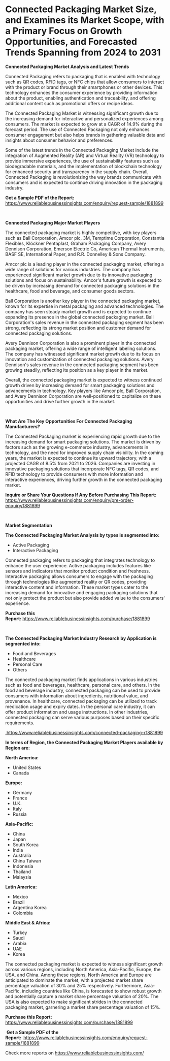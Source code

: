 <p><h1>Connected Packaging Market Size, and Examines its Market Scope, with a Primary Focus on Growth Opportunities, and Forecasted Trends Spanning from 2024 to 2031</h1></p><p><strong>Connected Packaging Market Analysis and Latest Trends</strong></p>
<p><p>Connected Packaging refers to packaging that is enabled with technology such as QR codes, RFID tags, or NFC chips that allow consumers to interact with the product or brand through their smartphones or other devices. This technology enhances the consumer experience by providing information about the product, enabling authentication and traceability, and offering additional content such as promotional offers or recipe ideas.</p><p>The Connected Packaging Market is witnessing significant growth due to the increasing demand for interactive and personalized experiences among consumers. The market is expected to grow at a CAGR of 14.9% during the forecast period. The use of Connected Packaging not only enhances consumer engagement but also helps brands in gathering valuable data and insights about consumer behavior and preferences.</p><p>Some of the latest trends in the Connected Packaging Market include the integration of Augmented Reality (AR) and Virtual Reality (VR) technology to provide immersive experiences, the use of sustainability features such as biodegradable materials, and the implementation of blockchain technology for enhanced security and transparency in the supply chain. Overall, Connected Packaging is revolutionizing the way brands communicate with consumers and is expected to continue driving innovation in the packaging industry.</p></p>
<p><strong>Get a Sample PDF of the Report:&nbsp;</strong> <a href="https://www.reliablebusinessinsights.com/enquiry/request-sample/1881899">https://www.reliablebusinessinsights.com/enquiry/request-sample/1881899</a></p>
<p>&nbsp;</p>
<p><strong>Connected Packaging Major Market Players</strong></p>
<p><p>The connected packaging market is highly competitive, with key players such as Ball Corporation, Amcor plc, 3M, Temptime Corporation, Constantia Flexibles, Klöckner Pentaplast, Graham Packaging Company, Avery Dennison Corporation, Emerson Electric Co, American Thermal Instruments, BASF SE, International Paper, and R.R. Donnelley & Sons Company.</p><p>Amcor plc is a leading player in the connected packaging market, offering a wide range of solutions for various industries. The company has experienced significant market growth due to its innovative packaging solutions and focus on sustainability. Amcor's future growth is expected to be driven by increasing demand for connected packaging solutions in the healthcare, food and beverage, and consumer goods sectors.</p><p>Ball Corporation is another key player in the connected packaging market, known for its expertise in metal packaging and advanced technologies. The company has seen steady market growth and is expected to continue expanding its presence in the global connected packaging market. Ball Corporation's sales revenue in the connected packaging segment has been strong, reflecting its strong market position and customer demand for connected packaging solutions.</p><p>Avery Dennison Corporation is also a prominent player in the connected packaging market, offering a wide range of intelligent labeling solutions. The company has witnessed significant market growth due to its focus on innovation and customization of connected packaging solutions. Avery Dennison's sales revenue in the connected packaging segment has been growing steadily, reflecting its position as a key player in the market.</p><p>Overall, the connected packaging market is expected to witness continued growth driven by increasing demand for smart packaging solutions and advancements in technology. Key players like Amcor plc, Ball Corporation, and Avery Dennison Corporation are well-positioned to capitalize on these opportunities and drive further growth in the market.</p></p>
<p>&nbsp;</p>
<p><strong>What Are The Key Opportunities For Connected Packaging Manufacturers?</strong></p>
<p><p>The Connected Packaging market is experiencing rapid growth due to the increasing demand for smart packaging solutions. The market is driven by factors such as the growing e-commerce industry, advancements in technology, and the need for improved supply chain visibility. In the coming years, the market is expected to continue its upward trajectory, with a projected CAGR of 8.5% from 2021 to 2026. Companies are investing in innovative packaging solutions that incorporate NFC tags, QR codes, and RFID technology to provide consumers with more information and interactive experiences, driving further growth in the connected packaging market.</p></p>
<p><strong>Inquire or Share Your Questions If Any Before Purchasing This Report:</strong> <a href="https://www.reliablebusinessinsights.com/enquiry/pre-order-enquiry/1881899">https://www.reliablebusinessinsights.com/enquiry/pre-order-enquiry/1881899</a></p>
<p>&nbsp;</p>
<p><strong>Market Segmentation</strong></p>
<p><strong>The Connected Packaging Market Analysis by types is segmented into:</strong></p>
<p><ul><li>Active Packaging</li><li>Interactive Packaging</li></ul></p>
<p><p>Connected packaging refers to packaging that integrates technology to enhance the user experience. Active packaging includes features like sensors and indicators that monitor product condition and freshness. Interactive packaging allows consumers to engage with the packaging through technologies like augmented reality or QR codes, providing interactive content and information. These market types cater to the increasing demand for innovative and engaging packaging solutions that not only protect the product but also provide added value to the consumers' experience.</p></p>
<p><strong>Purchase this Report:&nbsp;</strong><a href="https://www.reliablebusinessinsights.com/purchase/1881899">https://www.reliablebusinessinsights.com/purchase/1881899</a></p>
<p>&nbsp;</p>
<p><strong>The Connected Packaging Market Industry Research by Application is segmented into:</strong></p>
<p><ul><li>Food and Beverages</li><li>Healthcare</li><li>Personal Care</li><li>Others</li></ul></p>
<p><p>The connected packaging market finds applications in various industries such as food and beverages, healthcare, personal care, and others. In the food and beverage industry, connected packaging can be used to provide consumers with information about ingredients, nutritional value, and provenance. In healthcare, connected packaging can be utilized to track medication usage and expiry dates. In the personal care industry, it can offer product information and usage instructions. In other industries, connected packaging can serve various purposes based on their specific requirements.</p></p>
<p><a href="https://www.reliablebusinessinsights.com/connected-packaging-r1881899">&nbsp;https://www.reliablebusinessinsights.com/connected-packaging-r1881899</a></p>
<p><strong>In terms of Region, the Connected Packaging Market Players available by Region are:</strong></p>
<p>
    <p> <strong> North America: </strong>
        <ul>
            <li>United States</li>
            <li>Canada</li>
        </ul>
        </p> 
    <p> <strong> Europe: </strong>
        <ul>
            <li>Germany</li>
            <li>France</li>
            <li>U.K.</li>
            <li>Italy</li>
            <li>Russia</li>
        </ul>
        </p> 
    <p> <strong> Asia-Pacific: </strong>
        <ul>
            <li>China</li>
            <li>Japan</li>
            <li>South Korea</li>
            <li>India</li>
            <li>Australia</li>
            <li>China Taiwan</li>
            <li>Indonesia</li>
            <li>Thailand</li>
            <li>Malaysia</li>
        </ul>
        </p> 
    <p> <strong> Latin America: </strong>
        <ul>
            <li>Mexico</li>
            <li>Brazil</li>
            <li>Argentina Korea</li>
            <li>Colombia</li>
        </ul>
        </p> 
    <p> <strong> Middle East & Africa: </strong>
        <ul>
            <li>Turkey</li>
            <li>Saudi</li>
            <li>Arabia</li>
            <li>UAE</li>
            <li>Korea</li>
        </ul>
    </p>
    </p>
<p><p>The connected packaging market is expected to witness significant growth across various regions, including North America, Asia-Pacific, Europe, the USA, and China. Among these regions, North America and Europe are anticipated to dominate the market, with a projected market share percentage valuation of 30% and 25% respectively. Furthermore, Asia-Pacific, including countries like China, is forecasted to show robust growth and potentially capture a market share percentage valuation of 20%. The USA is also expected to make significant strides in the connected packaging market, garnering a market share percentage valuation of 15%.</p></p>
<p><strong>Purchase this Report: </strong><a href="https://www.reliablebusinessinsights.com/purchase/1881899">https://www.reliablebusinessinsights.com/purchase/1881899</a></p>
<p>&nbsp;<strong>Get a Sample PDF of the Report:&nbsp;&nbsp;</strong><a href="https://www.reliablebusinessinsights.com/enquiry/request-sample/1881899">https://www.reliablebusinessinsights.com/enquiry/request-sample/1881899</a></p>
<p><strong></strong></p>
<p>Check more reports on <a href="https://www.reliablebusinessinsights.com/">https://www.reliablebusinessinsights.com/</a></p>